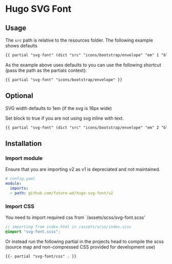 # Hugo SVG Font

## Usage

The `src` path is relative to the resources folder. The following example shows defaults

```HTML
{{ partial "svg-font" (dict "src" "icons/bootstrap/envelope" "em" 1 "block" false ) }}
```

As the example above uses defaults to you can use the following shortcut (pass the path as the partials context):

```HTML
{{ partial "svg-font" "icons/bootstrap/envelope" }}
```

## Optional

SVG width defaults to 1em (if the svg is 16px wide)

Set block to true if you are not using svg inline with text.

``` HTML
{{ partial "svg-font" (dict "src" "icons/bootstrap/envelope" "em" 2 "block" true )}}
```

## Installation

### Import module

Ensure that you are importing v2 as v1 is depreciated and not maintained.

```YAML
# config.yaml
module:
  imports:
  - path: github.com/future-wd/hugo-svg-font/v2
```

### Import CSS

You need to import required css from `/assets/scss/svg-font.scss'

```SCSS
// importing from index.html in /assets/scss/index.scss
@import "svg-font.scss";
```

Or instead run the following partial in the projects head to compile the scss (source map and non-compressed CSS provided for development use)

```HTML
{{- partial "svg-font/css" . }}
```
